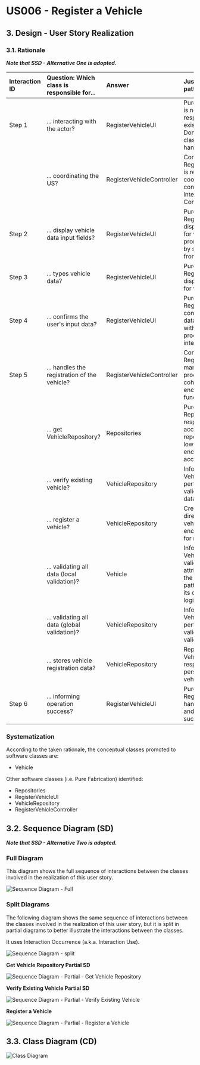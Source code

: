 # US006 - Register a Vehicle 

## 3. Design - User Story Realization 

### 3.1. Rationale

_**Note that SSD - Alternative One is adopted.**_


| Interaction ID | Question: Which class is responsible for...  | Answer                    | Justification (with patterns)                                                                                                                                                                 |
|:---------------|:---------------------------------------------|:--------------------------|:----------------------------------------------------------------------------------------------------------------------------------------------------------------------------------------------|
| Step 1         | ... interacting with the actor?              | RegisterVehicleUI         | Pure Fabrication: There is no need to assign this responsibility to any existing class in the Domain Model. The UI class is a utility class for handling user interaction.                    |
|                | ... coordinating the US?                     | RegisterVehicleController | Controller: RegisterVehicleController is responsible for coordinating and controlling the flow of interaction, applying the Controller pattern.                                               |
| Step 2         | ... display vehicle data input fields?       | RegisterVehicleUI         | Pure Fabrication: RegisterVehicleUI displays the input fields for vehicle data, promoting low coupling by separating UI logic from domain logic.                                              |
| Step 3         | ... types vehicle data?                      | RegisterVehicleUI         | Pure Fabrication: RegisterVehicleUI displays the input fields for vehicle data.                                              |
| Step 4         | ... confirms the user's input data?          | RegisterVehicleUI         | Pure Fabrication: RegisterVehicleUI confirms the user's input data before proceeding with the registration process, ensuring data integrity.                                                  |
| Step 5         | ... handles the registration of the vehicle? | RegisterVehicleController | Controller: RegisterVehicleController manages the registration process, ensuring high cohesion  by encapsulating related functionality.                                       |
|                | ... get VehicleRepository?                   | Repositories              | Pure Fabrication:  Repositories is responsible for providing access to various repositories. It promotes low coupling by encapsulating data access logic.                   |
|                | ... verify existing vehicle?                 | VehicleRepository         | Information Expert: VehicleRepository performs global validation,  encapsulating data access.                                                   |
|                | ... register a vehicle?                      | VehicleRepository         | Creator: Vehicle is directly created by vehicleRepository, which encapsulates the logic for managing vehicles.                                                                                |
|                | ... validating all data (local validation)?  | Vehicle                   | Information Expert: Vehicle performs local validation on its attributes, adhering to the Information Expert pattern by encapsulating its own data validation logic.                           | 
|                | ... validating all data (global validation)? | VehicleRepository         | Information Expert: VehicleRepository performs global validation, encapsulating validation rules.                                                | 
|                | ... stores vehicle registration data?        | VehicleRepository         | Repository Pattern: VehicleRepository is responsible for persisting and managing vehicle registration data. |
| Step 6         | ... informing operation success?             | RegisterVehicleUI         | Pure Fabrication: RegisterVehicleUI handles user interaction and displays success/error messages.                         | 


### Systematization ##

According to the taken rationale, the conceptual classes promoted to software classes are: 

* Vehicle


Other software classes (i.e. Pure Fabrication) identified: 

* Repositories
* RegisterVehicleUI
* VehicleRepository
* RegisterVehicleController



## 3.2. Sequence Diagram (SD)

_**Note that SSD - Alternative Two is adopted.**_

### Full Diagram

This diagram shows the full sequence of interactions between the classes involved in the realization of this user story.

![Sequence Diagram - Full](svg/us006-sequence-diagram-full.svg)

### Split Diagrams

The following diagram shows the same sequence of interactions between the classes involved in the realization of this user story, but it is split in partial diagrams to better illustrate the interactions between the classes.

It uses Interaction Occurrence (a.k.a. Interaction Use).

![Sequence Diagram - split](svg/us006-sequence-diagram-split.svg)

**Get Vehicle Repository Partial SD**

![Sequence Diagram - Partial - Get Vehicle Repository](svg/us006-sequence-diagram-partial-get-vehicle-repository.svg)

**Verify Existing Vehicle Partial SD**

![Sequence Diagram - Partial - Verify Existing Vehicle](svg/us006-sequence-diagram-partial-verify-existing-vehicle.svg)

**Register a Vehicle**

![Sequence Diagram - Partial - Register a Vehicle](svg/us006-sequence-diagram-partial-register-vehicle.svg)

## 3.3. Class Diagram (CD)

![Class Diagram](svg/us006-class-diagram.svg)